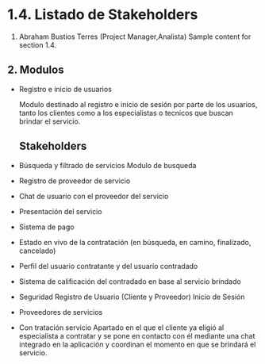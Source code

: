 # 1.4. Listado de Stakeholders


1. Abraham Bustios Terres (Project Manager,Analista)
Sample content for section 1.4.

## 2. Modulos

- Registro e inicio de usuarios

    Modulo destinado al registro e inicio de sesión por parte de los usuarios, tanto los clientes como a los especialistas o tecnicos que buscan brindar el servicio.

    ## Stakeholders

- Búsqueda y filtrado de servicios
    Modulo de busqueda 
- Registro de proveedor de servicio 
- Chat de usuario con el proveedor del servicio
- Presentación del servicio
- Sistema de pago
- Estado en vivo de la contratación (en búsqueda, en camino, finalizado, cancelado)
- Perfil del usuario contratante y del usuario contradado
- Sistema de calificación del contradado en base al servicio brindado

- Seguridad
    Registro de Usuario (Cliente y Proveedor)
    Inicio de Sesión 

    

- Proveedores de servicios


- Con   tratación servicio
 Apartado en el que el cliente ya eligió al especialista a contratar y se pone en contacto con él mediante una chat integrado en la aplicación y coordinan el momento en que se brindará   el servicio.
